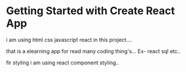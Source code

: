 # Getting Started with Create React App

i am using html css javascript react in this project....

that is a elearning app for read many coding thing's... Ex-  react sql  etc..

fir styling i am using react component styling..

